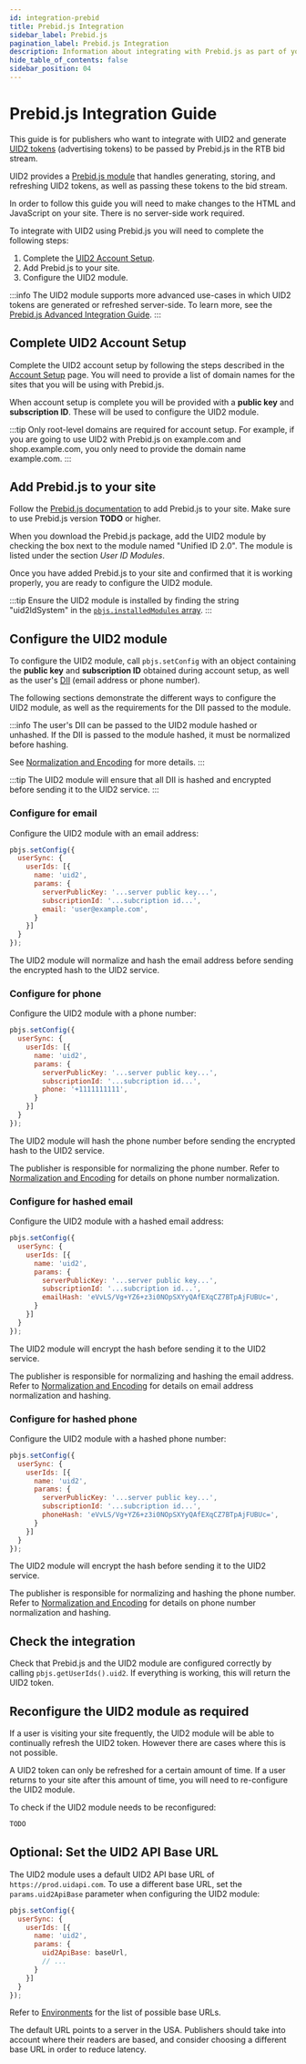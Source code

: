 ```yaml
---
id: integration-prebid
title: Prebid.js Integration
sidebar_label: Prebid.js
pagination_label: Prebid.js Integration
description: Information about integrating with Prebid.js as part of your UID2 implementation.
hide_table_of_contents: false
sidebar_position: 04
---
```


# Prebid.js Integration Guide

This guide is for publishers who want to integrate with UID2 and generate [UID2 tokens](../ref-info/glossary-uid.md#gl-uid2-token) (advertising tokens) to be passed by Prebid.js in the RTB bid stream.

UID2 provides a [Prebid.js module](https://docs.prebid.org/dev-docs/modules/userid-submodules/unified2.html) that handles generating, storing, and refreshing UID2 tokens, as well as passing these tokens to the bid stream.

In order to follow this guide you will need to make changes to the HTML and JavaScript on your site. There is no server-side work required.

To integrate with UID2 using Prebid.js you will need to complete the following steps:

1. Complete the [UID2 Account Setup](../getting-started/gs-account-setup.md).
2. Add Prebid.js to your site.
3. Configure the UID2 module.

:::info
The UID2 module supports more advanced use-cases in which UID2 tokens are generated or refreshed server-side. To learn more, see the [Prebid.js Advanced Integration Guide](./integration-prebid.md).
:::

## Complete UID2 Account Setup

Complete the UID2 account setup by following the steps described in the [Account Setup](../getting-started/gs-account-setup.md) page. You will need to provide a list of domain names for the sites that you will be using with Prebid.js.

When account setup is complete you will be provided with a **public key** and **subscription ID**. These will be used to configure the UID2 module.

:::tip
Only root-level domains are required for account setup. For example, if you are going to use UID2 with Prebid.js on example.com and shop.example.com, you only need to provide the domain name example.com.
:::

## Add Prebid.js to your site

Follow the [Prebid.js documentation](https://docs.prebid.org/dev-docs/getting-started.html) to add Prebid.js to your site. Make sure to use Prebid.js version **TODO** or higher.

When you download the Prebid.js package, add the UID2 module by checking the box next to the module named "Unified ID 2.0". The module is listed under the section *User ID Modules*.

Once you have added Prebid.js to your site and confirmed that it is working properly, you are ready to configure the UID2 module.

:::tip
Ensure the UID2 module is installed by finding the string "uid2IdSystem" in the [`pbjs.installedModules` array](https://docs.prebid.org/dev-docs/publisher-api-reference/installedModules.html).
:::

## Configure the UID2 module

To configure the UID2 module, call `pbjs.setConfig` with an object containing the **public key** and **subscription ID** obtained during account setup, as well as the user's [DII](../ref-info/glossary-uid.md#gl-dii) (email address or phone number).

The following sections demonstrate the different ways to configure the UID2 module, as well as the requirements for the DII passed to the module.

:::info
The user's DII can be passed to the UID2 module hashed or unhashed. If the DII is passed to the module hashed, it must be normalized before hashing.

See [Normalization and Encoding](../getting-started/gs-normalization-encoding.md) for more details.
:::

:::tip
The UID2 module will ensure that all DII is hashed and encrypted before sending it to the UID2 service.
:::

### Configure for email

Configure the UID2 module with an email address:

```js
pbjs.setConfig({
  userSync: {
    userIds: [{
      name: 'uid2',
      params: {
        serverPublicKey: '...server public key...',
        subscriptionId: '...subcription id...',
        email: 'user@example.com',
      }
    }]
  }
});
```

The UID2 module will normalize and hash the email address before sending the encrypted hash to the UID2 service.

### Configure for phone

Configure the UID2 module with a phone number:

```js
pbjs.setConfig({
  userSync: {
    userIds: [{
      name: 'uid2',
      params: {
        serverPublicKey: '...server public key...',
        subscriptionId: '...subcription id...',
        phone: '+1111111111',
      }
    }]
  }
});
```

The UID2 module will hash the phone number before sending the encrypted hash to the UID2 service.

The publisher is responsible for normalizing the phone number. Refer to [Normalization and Encoding](../getting-started/gs-normalization-encoding.md#phone-number-normalization) for details on phone number normalization.

### Configure for hashed email

Configure the UID2 module with a hashed email address:

```js
pbjs.setConfig({
  userSync: {
    userIds: [{
      name: 'uid2',
      params: {
        serverPublicKey: '...server public key...',
        subscriptionId: '...subcription id...',
        emailHash: 'eVvLS/Vg+YZ6+z3i0NOpSXYyQAfEXqCZ7BTpAjFUBUc=',
      }
    }]
  }
});
```

The UID2 module will encrypt the hash before sending it to the UID2 service.

The publisher is responsible for normalizing and hashing the email address. Refer to [Normalization and Encoding](../getting-started/gs-normalization-encoding.md) for details on email address normalization and hashing.

### Configure for hashed phone

Configure the UID2 module with a hashed phone number:

```js
pbjs.setConfig({
  userSync: {
    userIds: [{
      name: 'uid2',
      params: {
        serverPublicKey: '...server public key...',
        subscriptionId: '...subcription id...',
        phoneHash: 'eVvLS/Vg+YZ6+z3i0NOpSXYyQAfEXqCZ7BTpAjFUBUc=',
      }
    }]
  }
});
```

The UID2 module will encrypt the hash before sending it to the UID2 service.

The publisher is responsible for normalizing and hashing the phone number. Refer to [Normalization and Encoding](../getting-started/gs-normalization-encoding.md) for details on phone number normalization and hashing.

## Check the integration

Check that Prebid.js and the UID2 module are configured correctly by calling `pbjs.getUserIds().uid2`. If everything is working, this will return the UID2 token.

## Reconfigure the UID2 module as required

If a user is visiting your site frequently, the UID2 module will be able to continually refresh the UID2 token.  However there are cases where this is not possible.

A UID2 token can only be refreshed for a certain amount of time. If a user returns to your site after this amount of time, you will need to re-configure the UID2 module.

To check if the UID2 module needs to be reconfigured:

```js
TODO
```

## Optional: Set the UID2 API Base URL

The UID2 module uses a default UID2 API base URL of `https://prod.uidapi.com`. To use a different base URL, set the `params.uid2ApiBase` parameter when configuring the UID2 module:

```js
pbjs.setConfig({
  userSync: {
    userIds: [{
      name: 'uid2',
      params: {
        uid2ApiBase: baseUrl,
        // ...
      }
    }]
  }
});
```

Refer to [Environments](../getting-started/gs-environments.md) for the list of possible base URLs.

The default URL points to a server in the USA. Publishers should take into account where their readers are based, and consider choosing a different base URL in order to reduce latency.
